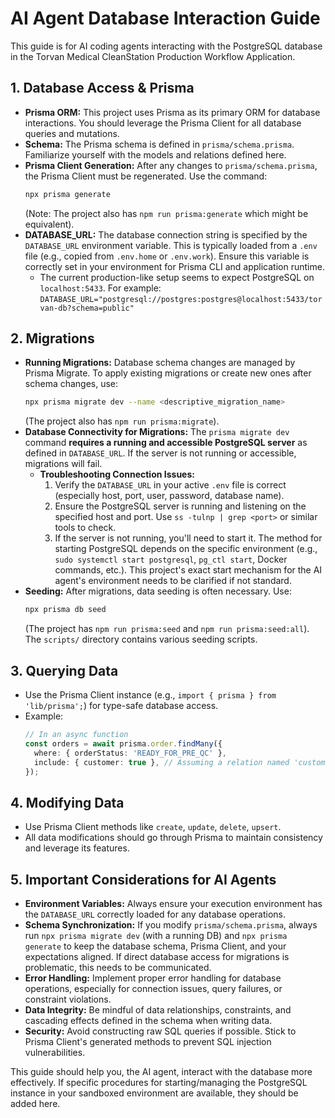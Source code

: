 # AI Agent Database Interaction Guide

This guide is for AI coding agents interacting with the PostgreSQL database in the Torvan Medical CleanStation Production Workflow Application.

## 1. Database Access & Prisma

*   **Prisma ORM:** This project uses Prisma as its primary ORM for database interactions. You should leverage the Prisma Client for all database queries and mutations.
*   **Schema:** The Prisma schema is defined in `prisma/schema.prisma`. Familiarize yourself with the models and relations defined here.
*   **Prisma Client Generation:** After any changes to `prisma/schema.prisma`, the Prisma Client must be regenerated. Use the command:
    ```bash
    npx prisma generate
    ```
    (Note: The project also has `npm run prisma:generate` which might be equivalent).
*   **DATABASE_URL:** The database connection string is specified by the `DATABASE_URL` environment variable. This is typically loaded from a `.env` file (e.g., copied from `.env.home` or `.env.work`). Ensure this variable is correctly set in your environment for Prisma CLI and application runtime.
    *   The current production-like setup seems to expect PostgreSQL on `localhost:5433`. For example: `DATABASE_URL="postgresql://postgres:postgres@localhost:5433/torvan-db?schema=public"`

## 2. Migrations

*   **Running Migrations:** Database schema changes are managed by Prisma Migrate. To apply existing migrations or create new ones after schema changes, use:
    ```bash
    npx prisma migrate dev --name <descriptive_migration_name>
    ```
    (The project also has `npm run prisma:migrate`).
*   **Database Connectivity for Migrations:** The `prisma migrate dev` command **requires a running and accessible PostgreSQL server** as defined in `DATABASE_URL`. If the server is not running or accessible, migrations will fail.
    *   **Troubleshooting Connection Issues:**
        1.  Verify the `DATABASE_URL` in your active `.env` file is correct (especially host, port, user, password, database name).
        2.  Ensure the PostgreSQL server is running and listening on the specified host and port. Use `ss -tulnp | grep <port>` or similar tools to check.
        3.  If the server is not running, you'll need to start it. The method for starting PostgreSQL depends on the specific environment (e.g., `sudo systemctl start postgresql`, `pg_ctl start`, Docker commands, etc.). This project's exact start mechanism for the AI agent's environment needs to be clarified if not standard.
*   **Seeding:** After migrations, data seeding is often necessary. Use:
    ```bash
    npx prisma db seed
    ```
    (The project has `npm run prisma:seed` and `npm run prisma:seed:all`). The `scripts/` directory contains various seeding scripts.

## 3. Querying Data

*   Use the Prisma Client instance (e.g., `import { prisma } from 'lib/prisma';`) for type-safe database access.
*   Example:
    ```typescript
    // In an async function
    const orders = await prisma.order.findMany({
      where: { orderStatus: 'READY_FOR_PRE_QC' },
      include: { customer: true }, // Assuming a relation named 'customer'
    });
    ```

## 4. Modifying Data

*   Use Prisma Client methods like `create`, `update`, `delete`, `upsert`.
*   All data modifications should go through Prisma to maintain consistency and leverage its features.

## 5. Important Considerations for AI Agents

*   **Environment Variables:** Always ensure your execution environment has the `DATABASE_URL` correctly loaded for any database operations.
*   **Schema Synchronization:** If you modify `prisma/schema.prisma`, always run `npx prisma migrate dev` (with a running DB) and `npx prisma generate` to keep the database schema, Prisma Client, and your expectations aligned. If direct database access for migrations is problematic, this needs to be communicated.
*   **Error Handling:** Implement proper error handling for database operations, especially for connection issues, query failures, or constraint violations.
*   **Data Integrity:** Be mindful of data relationships, constraints, and cascading effects defined in the schema when writing data.
*   **Security:** Avoid constructing raw SQL queries if possible. Stick to Prisma Client's generated methods to prevent SQL injection vulnerabilities.

This guide should help you, the AI agent, interact with the database more effectively. If specific procedures for starting/managing the PostgreSQL instance in your sandboxed environment are available, they should be added here.

